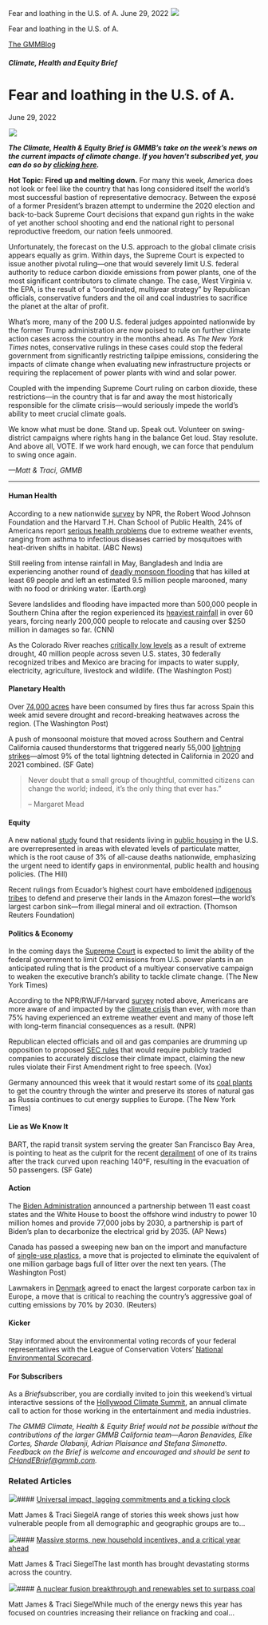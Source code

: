 



Fear and loathing in the U.S. of A.
June 29, 2022
![](data:image/gif;base64,R0lGODlhAQABAAAAACH5BAEKAAEALAAAAAABAAEAAAICTAEAOw==)![](https://www.gmmb.com/wp-content/uploads/2022/06/For-Today-1.png)



Fear and loathing in the U.S. of A.





 [The GMMBlog](/blog/)



##### Climate, Health and Equity Brief

 Fear and loathing in the U.S. of A.
===================================


June 29, 2022



![](data:image/gif;base64,R0lGODlhAQABAAAAACH5BAEKAAEALAAAAAABAAEAAAICTAEAOw==)![](https://www.gmmb.com/wp-content/uploads/2022/06/For-Today-1-552x526.png) 


***The Climate, Health & Equity Brief is GMMB’s take on the week’s news on the current impacts of climate change. If you haven’t subscribed yet, you can do so by [clicking here](https://mailchimp.us4.list-manage.com/subscribe?u=f2f8c4bdabe1a2a83f914e813&id=4a13a601e2).***


**Hot Topic:** **Fired up and melting down.** For many this week, America does not look or feel like the country that has long considered itself the world’s most successful bastion of representative democracy. Between the exposé of a former President’s brazen attempt to undermine the 2020 election and back-to-back Supreme Court decisions that expand gun rights in the wake of yet another school shooting and end the national right to personal reproductive freedom, our nation feels unmoored.


Unfortunately, the forecast on the U.S. approach to the global climate crisis appears equally as grim. Within days, the Supreme Court is expected to issue another pivotal ruling—one that would severely limit U.S. federal authority to reduce carbon dioxide emissions from power plants, one of the most significant contributors to climate change. The case, West Virginia v. the EPA, is the result of a “coordinated, multiyear strategy” by Republican officials, conservative funders and the oil and coal industries to sacrifice the planet at the altar of profit.


What’s more, many of the 200 U.S. federal judges appointed nationwide by the former Trump administration are now poised to rule on further climate action cases across the country in the months ahead. As *The New York Times* notes, conservative rulings in these cases could stop the federal government from significantly restricting tailpipe emissions, considering the impacts of climate change when evaluating new infrastructure projects or requiring the replacement of power plants with wind and solar power.


Coupled with the impending Supreme Court ruling on carbon dioxide, these restrictions—in the country that is far and away the most historically responsible for the climate crisis—would seriously impede the world’s ability to meet crucial climate goals.


We know what must be done. Stand up. Speak out. Volunteer on swing-district campaigns where rights hang in the balance Get loud. Stay resolute. And above all, VOTE. If we work hard enough, we can force that pendulum to swing once again.


*—Matt & Traci, GMMB*




---


#### Human Health


According to a new nationwide [survey](https://www.rwjf.org/en/library/articles-and-news/2022/06/poll--facing-extreme-weather-is-changing-americans-views-about-need-for-climate-change-action.html) by NPR, the Robert Wood Johnson Foundation and the Harvard T.H. Chan School of Public Health, 24% of Americans report [serious health problems](https://abcnews.go.com/US/78-adults-us-report-affected-severe-weather-caused/story?id=85496195) due to extreme weather events, ranging from asthma to infectious diseases carried by mosquitoes with heat-driven shifts in habitat. (ABC News)


Still reeling from intense rainfall in May, Bangladesh and India are experiencing another round of [deadly monsoon flooding](https://earth.org/floods-in-bangladesh-and-india/) that has killed at least 69 people and left an estimated 9.5 million people marooned, many with no food or drinking water. (Earth.org)


Severe landslides and flooding have impacted more than 500,000 people in Southern China after the region experienced its [heaviest rainfall](https://www.cnn.com/2022/06/20/world/southern-china-southern-severe-flood-rain-climate-crisis-intl-hnk/index.html) in over 60 years, forcing nearly 200,000 people to relocate and causing over $250 million in damages so far. (CNN)


As the Colorado River reaches [critically low levels](https://www.washingtonpost.com/business/interactive/2022/colorado-river-crisis/) as a result of extreme drought, 40 million people across seven U.S. states, 30 federally recognized tribes and Mexico are bracing for impacts to water supply, electricity, agriculture, livestock and wildlife. (The Washington Post)


#### Planetary Health


Over [74,000 acres](https://www.washingtonpost.com/world/2022/06/20/spain-wildfires-2022-europe-heatwave/?utm_campaign=wp_post_most&utm_medium=email&utm_source=newsletter&wpisrc=nl_most&carta-url=https%3A%2F%2Fs2.washingtonpost.com%2Fcar-ln-tr%2F3726184%2F62b09743cfe8a21601b5962b%2F59725f55ade4e21a847bf6dc%2F37%2F72%2F62b09743cfe8a21601b5962b&wp_cu=cce17d16a172271de3adb27dcc8dc7fa%7C48B01CE2B622458AE0530100007FB2EB) have been consumed by fires thus far across Spain this week amid severe drought and record-breaking heatwaves across the region. (The Washington Post)


A push of monsoonal moisture that moved across Southern and Central California caused thunderstorms that triggered nearly 55,000 [lightning strikes](https://www.sfgate.com/bayarea/article/lightning-strikes-recorded-in-California-17258523.php?utm_source=newsletter&utm_medium=email&utm_content=briefing&utm_campaign=sfg_thedaily&stn=nf&sid=5b5f1d27e3a98c61261a9ce1)—almost 9% of the total lightning detected in California in 2020 and 2021 combined. (SF Gate)



> Never doubt that a small group of thoughtful, committed citizens can change the world; indeed, it’s the only thing that ever has.”
> 
> 
> – Margaret Mead
> 
> 


#### Equity



A new national [study](https://www.nature.com/articles/s41598-022-13942-3.epdf?sharing_token=ambR7IeYE1z4NsfRcndM8dRgN0jAjWel9jnR3ZoTv0NurF5RvKUdTIWl-v1kI-PcniTF51sA0_WugU68hP-AqMb2cA3iYZ8QMuIvt2Dz-EzaZZP_7yzSEiIIJEwYTn3xOh8-d06PHEWF8nTj563nvVG50cIWtJmXlwoYqkanagg%3D) found that residents living in [public housing](https://thehill.com/changing-america/sustainability/environment/3532456-public-housing-residents-exposed-to-higher-levels-of-air-pollution/) in the U.S. are overrepresented in areas with elevated levels of particulate matter, which is the root cause of 3% of all-cause deaths nationwide, emphasizing the urgent need to identify gaps in environmental, public health and housing policies. (The Hill)


Recent rulings from Ecuador’s highest court have emboldened [indigenous tribes](https://longreads.trust.org/item/Ecuador-Amazon-rainforest-indigenous-gain-legal-ground-miners-drillers) to defend and preserve their lands in the Amazon forest—the world’s largest carbon sink—from illegal mineral and oil extraction. (Thomson Reuters Foundation)



#### 


#### Politics & Economy



In the coming days the [Supreme Court](https://www.nytimes.com/2022/06/19/climate/supreme-court-climate-epa.html) is expected to limit the ability of the federal government to limit CO2 emissions from U.S. power plants in an anticipated ruling that is the product of a multiyear conservative campaign to weaken the executive branch’s ability to tackle climate change. (The New York Times)


According to the NPR/RWJF/Harvard [survey](https://www.rwjf.org/en/library/articles-and-news/2022/06/poll--facing-extreme-weather-is-changing-americans-views-about-need-for-climate-change-action.html) noted above, Americans are more aware of and impacted by the [climate crisis](https://www.npr.org/2022/06/21/1102389274/climate-change-costs-extreme-weather) than ever, with more than 75% having experienced an extreme weather event and many of those left with long-term financial consequences as a result. (NPR)


Republican elected officials and oil and gas companies are drumming up opposition to proposed [SEC rules](https://www.vox.com/23058987/sec-climate-finance-disclosure) that would require publicly traded companies to accurately disclose their climate impact, claiming the new rules violate their First Amendment right to free speech. (Vox)


Germany announced this week that it would restart some of its [coal plants](https://www.nytimes.com/2022/06/19/world/europe/germany-russia-gas.html?campaign_id=54&emc=edit_clim_20220621&instance_id=64627&nl=climate-forward&regi_id=98536749&segment_id=96358&te=1&user_id=073e4527d1769e2d4ff3f23e1da5c6b4) to get the country through the winter and preserve its stores of natural gas as Russia continues to cut energy supplies to Europe. (The New York Times)


#### Lie as We Know It


BART, the rapid transit system serving the greater San Francisco Bay Area, is pointing to heat as the culprit for the recent [derailment](https://www.sfgate.com/bayarea/article/50-passengers-evacuated-from-derailed-BART-train-17257023.php?IPID=SFGate-HP-CP-Spotlight&utm_source=newsletter&utm_medium=email&utm_content=briefing&utm_campaign=sfg_thedaily&stn=nf&sid=5b5f1d27e3a98c61261a9ce1) of one of its trains after the track curved upon reaching 140°F, resulting in the evacuation of 50 passengers. (SF Gate)


#### Action


The [Biden Administration](https://apnews.com/article/climate-biden-and-environment-government-politics-13e5d01c3f43c899e39f337d478c1179) announced a partnership between 11 east coast states and the White House to boost the offshore wind industry to power 10 million homes and provide 77,000 jobs by 2030, a partnership is part of Biden’s plan to decarbonize the electrical grid by 2035. (AP News)


Canada has passed a sweeping new ban on the import and manufacture of [single-use plastics](https://www.washingtonpost.com/world/2022/06/21/canada-single-use-plastic-ban-climate/), a move that is projected to eliminate the equivalent of one million garbage bags full of litter over the next ten years. (The Washington Post)


Lawmakers in [Denmark](https://www.reuters.com/markets/commodities/denmark-agrees-corporate-carbon-tax-government-2022-06-24/) agreed to enact the largest corporate carbon tax in Europe, a move that is critical to reaching the country’s aggressive goal of cutting emissions by 70% by 2030. (Reuters)



#### Kicker


Stay informed about the environmental voting records of your federal representatives with the League of Conservation Voters’ [National Environmental Scorecard](https://scorecard.lcv.org/).


#### For Subscribers


As a *Brief*subscriber, you are cordially invited to join this weekend’s virtual interactive sessions of the [Hollywood Climate Summit](https://hopin.com/events/hollywood-climate-summit/registration), an annual climate call to action for those working in the entertainment and media industries.


*The GMMB Climate, Health & Equity Brief would not be possible without the contributions of the larger GMMB California team—Aaron Benavides, Elke Cortes, Sharde Olabanji, Adrian Plaisance and Stefana Simonetto. Feedback on the Brief is welcome and encouraged and should be sent to [CHandEBrief@gmmb.com](mailto:CHandEBrief@gmmb.com).*









### Related Articles

![](data:image/gif;base64,R0lGODlhAQABAAAAACH5BAEKAAEALAAAAAABAAEAAAICTAEAOw==)![](https://www.gmmb.com/wp-content/uploads/2023/01/c53f7cb5-08a2-d0cf-d9a1-c8ef2c9b55e0-380x200.png)#### [Universal impact, lagging commitments and a ticking clock](https://www.gmmb.com/news/universal-impact-lagging-commitments-and-a-ticking-clock/)

Matt James & Traci SiegelA range of stories this week shows just how vulnerable people from all demographic and geographic groups are to…

![](data:image/gif;base64,R0lGODlhAQABAAAAACH5BAEKAAEALAAAAAABAAEAAAICTAEAOw==)![](https://www.gmmb.com/wp-content/uploads/2023/01/Picture1-380x200.png)#### [Massive storms, new household incentives, and a critical year ahead](https://www.gmmb.com/news/massive-storms-new-household-incentives-and-a-critical-year-ahead-and-renewables-set-to-surpass-coal-2/)

Matt James & Traci SiegelThe last month has brought devastating storms across the country.

![](data:image/gif;base64,R0lGODlhAQABAAAAACH5BAEKAAEALAAAAAABAAEAAAICTAEAOw==)![](https://www.gmmb.com/wp-content/uploads/2022/12/Picture1-380x200.png)#### [A nuclear fusion breakthrough and renewables set to surpass coal](https://www.gmmb.com/news/a-nuclear-fusion-breakthrough-and-renewables-set-to-surpass-coal/)

Matt James & Traci SiegelWhile much of the energy news this year has focused on countries increasing their reliance on fracking and coal…





